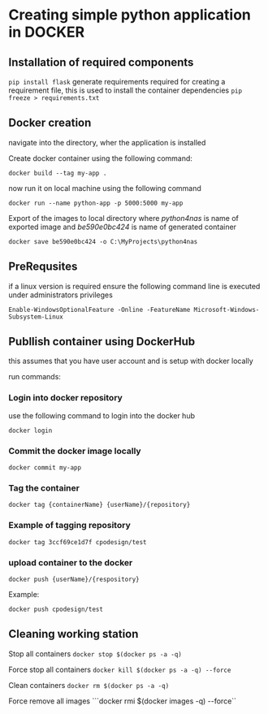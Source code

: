 # Creating simple python application in DOCKER

## Installation of required components

```pip install flask```
generate requirements required for creating a requirement file, this is used to install the container dependencies 
```pip freeze > requirements.txt```

## Docker creation

navigate into the directory, wher the application is installed

Create docker container using the following command:

```docker build --tag my-app .```

now run it on local machine using the following command

```docker run --name python-app -p 5000:5000 my-app```

Export of the images to local directory where *python4nas* is name of exported image and *be590e0bc424* is name of generated container

```docker save be590e0bc424 -o C:\MyProjects\python4nas```

## PreRequsites

if a linux version is required ensure the following command line is executed under administrators privileges 

```Enable-WindowsOptionalFeature -Online -FeatureName Microsoft-Windows-Subsystem-Linux```

## Publlish container using DockerHub

this assumes that you have user account and is setup with docker locally

run commands:

### Login into docker repository

use the following command to login into the docker hub

```docker login```

### Commit the docker image locally

```docker commit my-app```

### Tag the container

```docker tag {containerName} {userName}/{repository}```

### Example of tagging repository

```docker tag 3ccf69ce1d7f cpodesign/test```

### upload container to the docker

```docker push {userName}/{respository}```

Example:

```docker push cpodesign/test```

## Cleaning working station

Stop all containers
```docker stop $(docker ps -a -q)```

Force stop all containers
```docker kill $(docker ps -a -q) --force```

Clean containers
```docker rm $(docker ps -a -q)```

Force remove all images
```docker rmi $(docker images -q) --force``